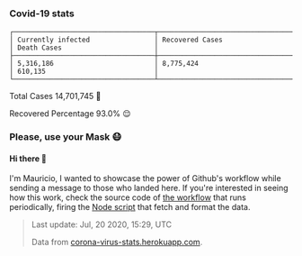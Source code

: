 
### Covid-19 stats

```
┌───────────────────────────────────┬───────────────────────────────────┬───────────────────────────────────┐
│ Currently infected                │ Recovered Cases                   │ Death Cases                       │
├───────────────────────────────────┼───────────────────────────────────┼───────────────────────────────────┤
│ 5,316,186                         │ 8,775,424                         │ 610,135                           │
└───────────────────────────────────┴───────────────────────────────────┴───────────────────────────────────┘
```

Total Cases 14,701,745 🦠

Recovered Percentage 93.0% 😌

### Please, use your Mask 😷

#### Hi there 👋
I'm Mauricio, I wanted to showcase the power of Github's workflow while sending a message to those who landed here.
If you're interested in seeing how this work, check the source code of [the workflow](https://github.com/mdottavio/mdottavio/blob/master/.github/workflows/updateReadme.yml) that runs periodically, firing
the [Node script](https://github.com/mdottavio/mdottavio/tree/covidstats) that fetch and format the data.

> Last update: Jul, 20 2020, 15:29, UTC
>
> Data from [corona-virus-stats.herokuapp.com](https://corona-virus-stats.herokuapp.com/api/v1/cases/general-stats).
